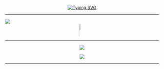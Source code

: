 <p align="center">
  <a href="https://git.io/typing-svg"><img src="https://readme-typing-svg.demolab.com?font=Fira+Code&duration=3000&pause=2000&width=435&lines=Hello%F0%9F%91%8B%2C+I'm+quuixly!" alt="Typing SVG"></a>
</p>
<hr/>
<img src="https://readme-typing-svg.demolab.com?font=Fira+Code&duration=3000&pause=2000&width=435&lines=%F0%9F%94%A5+Streak+Stats"/>
<div style="display:grid;align-items:center;justify-content:center">
  <img style="height:100%;width:49%;max-width: 100%" src="https://github-readme-stats.vercel.app/api?username=quuixly&show_icons=true&theme=algolia&count_private=true&show_icons=true&include_all_commits=true"/>
  <img style="height:100%;width:49%;max-width: 10%" src="https://github-readme-stats.vercel.app/api/top-langs/?username=quuixly&size_weight=0.5&count_weight=0.5&layout=compact&theme=algolia&langs_count=8"/>
</div>
<hr/>
<p align="center"><img src="https://hits.seeyoufarm.com/api/count/incr/badge.svg?url=https%3A%2F%2Fgithub.com%2Fquuixly&count_bg=%234FAEFD&title_bg=%23555555&icon=github.svg&icon_color=%23E7E7E7&title=Profile+views&edge_flat=false"/></p>
<p align="center"><img src="https://github-profile-trophy.vercel.app/?username=quuixly&theme=algolia&column=7"/></p>
<hr/>
